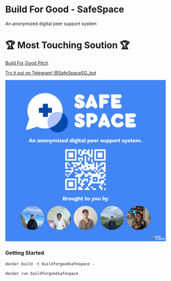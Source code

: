 # Build For Good - SafeSpace
An anonymized digital peer support system
# 🏆 Most Touching Soution 🏆

[Build For Good Pitch](https://www.youtube.com/live/ayP_BzZqQds?feature=share&t=1514)

[Try it out on Telegram! @SafeSpaceSG_bot](https://t.me/SafeSpaceSG_bot)

<img src="./media/team_safepace.png" />

### Getting Started
```
docker build -t buildforgoodsafespace .
```

```
docker run buildforgoodsafespace
```
